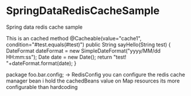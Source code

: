 SpringDataRedisCacheSample
==========================

Spring data redis cache sample

This is an cached method
  @Cacheable(value="cache1", condition="#test.equals(#test)")
    public String sayHello(String test) {
        DateFormat dateFormat = new SimpleDateFormat("yyyy/MM/dd HH:mm:ss");
        Date date = new Date();
        return "test! "+dateFormat.format(date);
    }
    
package foo.bar.config; -> RedisConfig you can configure the redis cache manager bean
i hold the cachedBeans value on Map resources its more configurable than hardcoding
    

    
